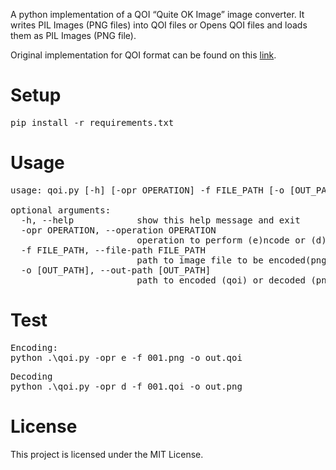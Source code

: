 A python implementation of a QOI “Quite OK Image” image converter. It writes PIL Images (PNG files) into QOI files or Opens QOI files and loads them as PIL Images (PNG file).

Original implementation for QOI format can be found on this [link](https://qoiformat.org/).

# Setup
<pre>
pip install -r requirements.txt
</pre>

# Usage
<pre>
usage: qoi.py [-h] [-opr OPERATION] -f FILE_PATH [-o [OUT_PATH]]

optional arguments:
  -h, --help            show this help message and exit
  -opr OPERATION, --operation OPERATION
                        operation to perform (e)ncode or (d)ecode
  -f FILE_PATH, --file-path FILE_PATH
                        path to image file to be encoded(png) or decoded (qoi)
  -o [OUT_PATH], --out-path [OUT_PATH]
                        path to encoded (qoi) or decoded (png) image file
</pre>

# Test
<pre>
Encoding:
python .\qoi.py -opr e -f 001.png -o out.qoi
</pre>
<pre>
Decoding
python .\qoi.py -opr d -f 001.qoi -o out.png
</pre>

# License
This project is licensed under the MIT License.
